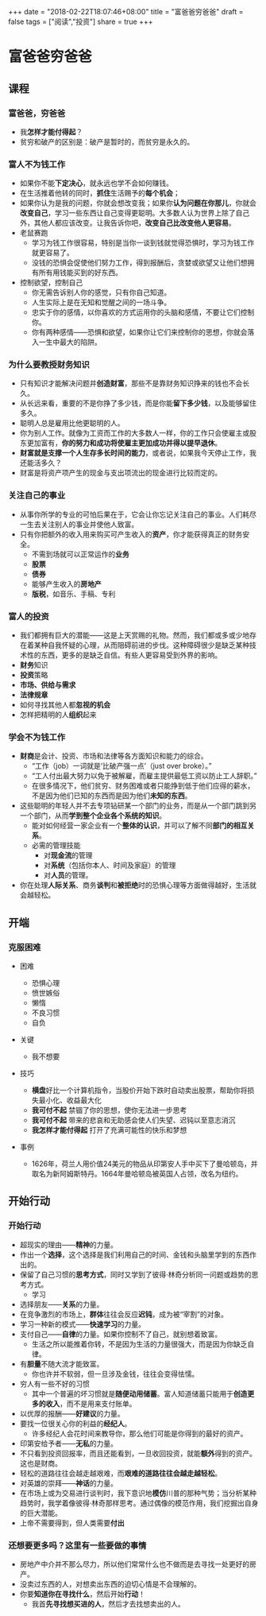 +++
date = "2018-02-22T18:07:46+08:00"
title = "富爸爸穷爸爸"
draft = false
tags = ["阅读","投资"]
share = true
+++

# 富爸爸穷爸爸

## 课程

### 富爸爸，穷爸爸 
- 我**怎样才能付得起**？
- 贫穷和破产的区别是：破产是暂时的，而贫穷是永久的。


### 富人不为钱工作 
- 如果你不能**下定决心**，就永远也学不会如何赚钱。
- 在生活推着他转的同时，**抓住**生活赐予的**每个机会**；
- 如果你认为是我的问题，你就会想改变我；如果你**认为问题在你那儿**，你就会**改变自己**，学习一些东西让自己变得更聪明。大多数人认为世界上除了自己外，其他人都应该改变。让我告诉你吧，**改变自己比改变他人更容易**。
- 老鼠赛跑
	- 学习为钱工作很容易，特别是当你一谈到钱就觉得恐惧时，学习为钱工作就更容易了。
	- 没钱的恐惧会促使他们努力工作，得到报酬后，贪婪或欲望又让他们想拥有所有用钱能买到的好东西。
- 控制欲望，控制自己	
	- 你无需告诉别人你的感觉，只有你自己知道。
	- 人生实际上是在无知和觉醒之间的一场斗争。
	- 忠实于你的感情，以你喜欢的方式运用你的头脑和感情，不要让它们控制你。
	- 你有两种感情——恐惧和欲望，如果你让它们来控制你的思想，你就会落入一生中最大的陷阱。


### 为什么要教授财务知识 
- 只有知识才能解决问题并**创造财富**，那些不是靠财务知识挣来的钱也不会长久。
- 从长远来看，重要的不是你挣了多少钱，而是你能**留下多少钱**，以及能够留住多久。
- 聪明人总是雇用比他更聪明的人。
- 你为别人工作。就像为工资而工作的大多数人一样，你的工作只会使雇主或股东更加富有，**你的努力和成功将使雇主更加成功并得以提早退休**。
- **财富就是支撑一个人生存多长时间的能力**，或者说，如果我今天停止工作，我还能活多久？
- 财富是将资产项产生的现金与支出项流出的现金进行比较而定的。


### 关注自己的**事业** 
- 从事你所学的专业的可怕后果在于，它会让你忘记关注自己的事业。人们耗尽一生去关注别人的事业并使他人致富。
- 只有你把额外的收入用来购买可产生收入的**资产**，你才能获得真正的财务安全。
	- 不需到场就可以正常运作的**业务**
	- **股票**
	- **债券**
	- 能够产生收入的**房地产**
	- **版税**，如音乐、手稿、专利


### 富人的投资 
- 我们都拥有巨大的潜能——这是上天赏赐的礼物。然而，我们都或多或少地存在着某种自我怀疑的心理，从而阻碍前进的步伐。这种障碍很少是缺乏某种技术性的东西，更多的是缺乏自信。有些人更容易受到外界的影响。
- **财务**知识
- **投资**策略
- **市场、供给与需求**
- **法律规章**
- 如何寻找其他人都**忽视的机会**
- 怎样把精明的人**组织**起来


### 学会不为钱工作 
- **财商**是会计、投资、市场和法律等各方面知识和能力的综合。
	- “工作（job）一词就是‘比破产强一点’（just over broke）。”
	- “工人付出最大努力以免于被解雇，而雇主提供最低工资以防止工人辞职。”
	- 在很多情况下，他们贫穷、财务困难或者只能挣到低于他们应得的薪水，不是因为他们已知的东西而是因为他们**未知的东西**。
- 这些聪明的年轻人并不去专项钻研某一个部门的业务，而是从一个部门跳到另一个部门，从而**学到整个企业各个系统的知识**。
	- 能对如何经营一家企业有一个**整体的认识**，并可以了解不同**部门的相互关系**。
	- 必需的管理技能
		- 对**现金流**的管理
		- 对**系统**（包括你本人、时间及家庭）的管理
		- 对**人员**的管理。
- 你在处理**人际关系**、商务**谈判**和**被拒绝**时的恐惧心理等方面做得越好，生活就会越轻松。


## 开端
### 克服困难 
- 困难
	- 恐惧心理
	- 愤世嫉俗
	- 懒惰
	- 不良习惯
	- 自负
- 关键
	- 我不想要

- 技巧
	- **横盘**好比一个计算机指令，当股价开始下跌时自动卖出股票，帮助你将损失最小化、收益最大化
	- **我可付不起** 禁锢了你的思想，使你无法进一步思考
	- **我可付不起** 带来的悲哀和无助感会使人们失望、迟钝以至意志消沉
	- **我怎样才能付得起** 打开了充满可能性的快乐和梦想

- 事例
	- 1626年，荷兰人用价值24美元的物品从印第安人手中买下了曼哈顿岛，并取名为新阿姆斯特丹。1664年曼哈顿岛被英国人占领，改名为纽约。


## 开始行动
### 开始行动 
- 超现实的理由——**精神**的力量。
- 作出一个**选择**，这个选择是我们利用自己的时间、金钱和头脑里学到的东西作出的。
- 保留了自己习惯的**思考方式**，同时又学到了彼得·林奇分析同一问题或趋势的思考方式。
	- 学习
- 选择朋友——**关系**的力量。
- 在竞争激烈的市场上，**群体**往往会反应**迟钝**，成为被“宰割”的对象。
- 学习一种新的模式——**快速学习**的力量。
- 支付自己——**自律**的力量。如果你控制不了自己，就别想着致富。
	- 生活之所以能推着你转，不是因为生活的力量很强大，而是因为你缺乏自律。
- 有**胆量**不随大流才能致富。
	- 你也许并不软弱，但一旦涉及金钱，往往会变得怯懦。
- 穷人有一些不好的习惯
	- 其中一个普遍的坏习惯就是**随便动用储蓄**。富人知道储蓄只能用于**创造更多的收入**，而不是用来支付账单。
- 以优厚的报酬——**好建议**的力量。
- 要找一位很关心你的利益的**经纪人**。
	- 许多经纪人会花时间来教导你，那么他们可能是你得到的最好的资产。
- 印第安给予者——**无私**的力量。
- 不只看到投资回报率，而且还能看到，一旦收回投资，就能**额外**得到的资产。这也是财商。
- 轻松的道路往往会越走越艰难，而**艰难的道路往往会越走越轻松**。
- 对英雄的崇拜——**神话**的力量。
- 在市场上或为交易进行谈判时，我下意识地**模仿**川普的那种气势；当分析某种趋势时，我学着像彼得·林奇那样思考。通过偶像的模范作用，我们挖掘出自身的巨大潜能。
- 上帝不需要得到，但人类需要**付出**


### 还想要更多吗？这里有一些要做的事情 
- 房地产中介并不那么尽力，所以他们常常什么也不做而是去寻找一处更好的房产。
- 没卖过东西的人，对想卖出东西的迫切心情是不会理解的。
- 你要**知道你在寻找什么**，然后开始**行动**！
	- 我首**先寻找想买进的人**，然后才去找想卖出的人。